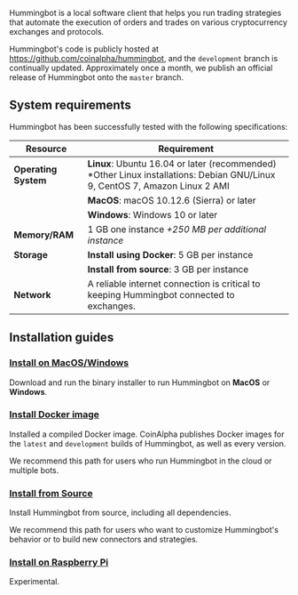 Hummingbot is a local software client that helps you run trading strategies that automate the execution of orders and trades on various cryptocurrency exchanges and protocols.

Hummingbot's code is publicly hosted at https://github.com/coinalpha/hummingbot, and the `development` branch is continually updated. Approximately once a month, we publish an official release of Hummingbot onto the `master` branch.

## System requirements

Hummingbot has been successfully tested with the following specifications:

| Resource             | Requirement                                                                                                                  |
| -------------------- | ---------------------------------------------------------------------------------------------------------------------------- |
| **Operating System** | **Linux**: Ubuntu 16.04 or later (recommended) \*Other Linux installations: Debian GNU/Linux 9, CentOS 7, Amazon Linux 2 AMI |
|                      | **MacOS**: macOS 10.12.6 (Sierra) or later                                                                                   |
|                      | **Windows**: Windows 10 or later                                                                                             |
| **Memory/RAM**       | 1 GB one instance _+250 MB per additional instance_                                                                          |
| **Storage**          | **Install using Docker**: 5 GB per instance                                                                                  |
|                      | **Install from source**: 3 GB per instance                                                                                   |
| **Network**          | A reliable internet connection is critical to keeping Hummingbot connected to exchanges.                                     |

## Installation guides

### [Install on MacOS/Windows](./binaries)

Download and run the binary installer to run Hummingbot on **MacOS** or **Windows**.

### [Install Docker image](./docker)

Installed a compiled Docker image. CoinAlpha publishes Docker images for the `latest` and `development` builds of Hummingbot, as well as every version. 

We recommend this path for users who run Hummingbot in the cloud or multiple bots.

### [Install from Source](./source)

Install Hummingbot from source, including all dependencies. 

We recommend this path for users who want to customize Hummingbot's behavior or to build new connectors and strategies.

### [Install on Raspberry Pi](./raspberry-pi)

Experimental.
